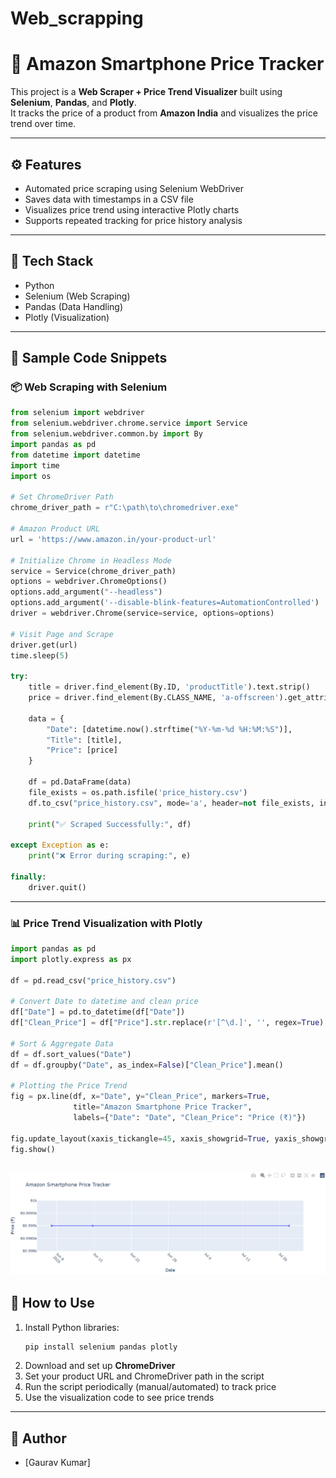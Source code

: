 # Web_scrapping
# 🛒 Amazon Smartphone Price Tracker

This project is a **Web Scraper + Price Trend Visualizer** built using **Selenium**, **Pandas**, and **Plotly**.  
It tracks the price of a product from **Amazon India** and visualizes the price trend over time.

---

## ⚙️ Features
- Automated price scraping using Selenium WebDriver
- Saves data with timestamps in a CSV file
- Visualizes price trend using interactive Plotly charts
- Supports repeated tracking for price history analysis

---

## 🧩 Tech Stack
- Python 
- Selenium (Web Scraping)  
- Pandas (Data Handling)  
- Plotly (Visualization)  

---

## 📝 Sample Code Snippets

### 📦 Web Scraping with Selenium

```python
from selenium import webdriver
from selenium.webdriver.chrome.service import Service
from selenium.webdriver.common.by import By
import pandas as pd
from datetime import datetime
import time
import os

# Set ChromeDriver Path
chrome_driver_path = r"C:\path\to\chromedriver.exe"

# Amazon Product URL
url = 'https://www.amazon.in/your-product-url'

# Initialize Chrome in Headless Mode
service = Service(chrome_driver_path)
options = webdriver.ChromeOptions()
options.add_argument("--headless")
options.add_argument('--disable-blink-features=AutomationControlled')
driver = webdriver.Chrome(service=service, options=options)

# Visit Page and Scrape
driver.get(url)
time.sleep(5)

try:
    title = driver.find_element(By.ID, 'productTitle').text.strip()
    price = driver.find_element(By.CLASS_NAME, 'a-offscreen').get_attribute('innerText').strip()

    data = {
        "Date": [datetime.now().strftime("%Y-%m-%d %H:%M:%S")],
        "Title": [title],
        "Price": [price]
    }

    df = pd.DataFrame(data)
    file_exists = os.path.isfile('price_history.csv')
    df.to_csv("price_history.csv", mode='a', header=not file_exists, index=False)

    print("✅ Scraped Successfully:", df)

except Exception as e:
    print("❌ Error during scraping:", e)

finally:
    driver.quit()
```

---

### 📊 Price Trend Visualization with Plotly

```python
import pandas as pd
import plotly.express as px

df = pd.read_csv("price_history.csv")

# Convert Date to datetime and clean price
df["Date"] = pd.to_datetime(df["Date"])
df["Clean_Price"] = df["Price"].str.replace(r'[^\d.]', '', regex=True).astype(float)

# Sort & Aggregate Data
df = df.sort_values("Date")
df = df.groupby("Date", as_index=False)["Clean_Price"].mean()

# Plotting the Price Trend
fig = px.line(df, x="Date", y="Clean_Price", markers=True,
              title="Amazon Smartphone Price Tracker",
              labels={"Date": "Date", "Clean_Price": "Price (₹)"})

fig.update_layout(xaxis_tickangle=45, xaxis_showgrid=True, yaxis_showgrid=True)
fig.show()
```
![Price Tracker](https://github.com/varuag09/Web_sacrapping/blob/main/Price_tracker.png)
---

## 🚀 How to Use
1. Install Python libraries:
   ```bash
   pip install selenium pandas plotly
   ```
2. Download and set up **ChromeDriver**  
3. Set your product URL and ChromeDriver path in the script  
4. Run the script periodically (manual/automated) to track price  
5. Use the visualization code to see price trends  

---


## 👤 Author
- [Gaurav Kumar]
